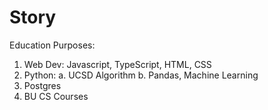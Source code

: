 # Story
Education Purposes:
1. Web Dev: Javascript, TypeScript, HTML, CSS
2. Python: 
    a. UCSD Algorithm
    b. Pandas, Machine Learning
3. Postgres
4. BU CS Courses
